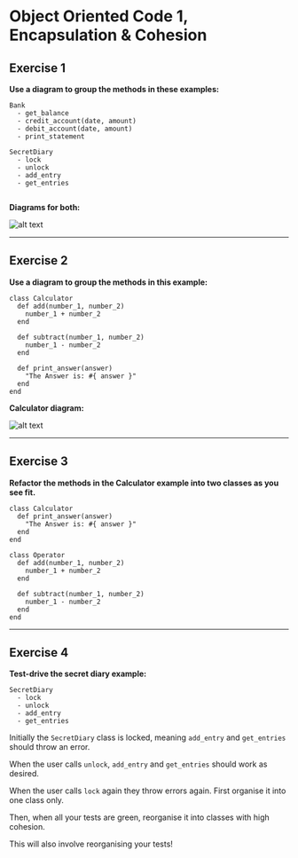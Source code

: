 # Object Oriented Code 1, Encapsulation & Cohesion

## Exercise 1

**Use a diagram to group the methods in these examples:**

```
Bank
  - get_balance
  - credit_account(date, amount)
  - debit_account(date, amount)
  - print_statement

```

```
SecretDiary
  - lock
  - unlock
  - add_entry
  - get_entries
  
```

**Diagrams for both:**

![alt text](http://res.cloudinary.com/dani-devs-and-designs/image/upload/v1531908112/OOC__Encapsulation_Cohesion_1_g3db4h.jpg)

----------------------

## Exercise 2

**Use a diagram to group the methods in this example:**


```
class Calculator
  def add(number_1, number_2)
    number_1 + number_2
  end

  def subtract(number_1, number_2)
    number_1 - number_2
  end

  def print_answer(answer)
    "The Answer is: #{ answer }"
  end
end
```

**Calculator diagram:**

![alt text](http://res.cloudinary.com/dani-devs-and-designs/image/upload/v1531909441/Calculator_Diagram_z4etth.jpg)

------------------------

## Exercise 3

**Refactor the methods in the Calculator example into two classes as you see fit.**

```
class Calculator
  def print_answer(answer)
    "The Answer is: #{ answer }"
  end
end

class Operator
  def add(number_1, number_2)
    number_1 + number_2
  end

  def subtract(number_1, number_2)
    number_1 - number_2
  end
end
```

---------------------------

## Exercise 4

**Test-drive the secret diary example:**

```
SecretDiary
  - lock
  - unlock
  - add_entry
  - get_entries
  ```

Initially the `SecretDiary` class is locked, meaning `add_entry` and `get_entries` should throw an error.

When the user calls `unlock`, `add_entry` and `get_entries` should work as desired.

When the user calls `lock` again they throw errors again.
First organise it into one class only.

Then, when all your tests are green, reorganise it into classes with high cohesion.

This will also involve reorganising your tests!
